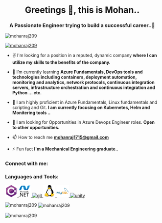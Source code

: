 <h1 align="center">Greetings 🙏, this is Mohan..</h1>
<h3 align="center">A Passionate Engineer trying to build a successful career..👊</h3>

<p align="left"> <img src="https://komarev.com/ghpvc/?username=mohanraj209&label=Profile%20views&color=0e75b6&style=flat" alt="mohanraj209" /> </p>

<p align="left"> <a href="https://github.com/ryo-ma/github-profile-trophy"><img src="https://github-profile-trophy.vercel.app/?username=mohanraj209" alt="mohanraj209" /></a> </p>

- ✌️ I'm looking for a position in a reputed, dynamic company **where I can utilize my skills to the benefits of the company.**

- 🌱 I’m currently learning **Azure Fundamentals, DevOps tools and technologies including containers, deployment automation, monitoring and analytics, network               protocols, continuous integration servers, infrastructure orchestration and continuous integration and Python ... etc.**

- 🤝 I am highly proficient in Azure Fundamentals, Linux fundamentals and scripting and Git. **I am currently focusing on Kubernetes, Helm and Monitering tools ..**

- 🔎 I am looking for Opportunities in Azure Devops Engineer roles. **Open to other opportunities.**

- 📫 How to reach me **mohanraj1715@gmail.com**

- ⚡ Fun fact **I'm a Mechanical Engineering graduate..**

<h3 align="left">Connect with me:</h3>
<p align="left">
</p>

<h3 align="left">Languages and Tools:</h3>
<p align="left"> <a href="https://www.w3schools.com/cs/" target="_blank" rel="noreferrer"> <img src="https://raw.githubusercontent.com/devicons/devicon/master/icons/csharp/csharp-original.svg" alt="csharp" width="40" height="40"/> </a> <a href="https://dotnet.microsoft.com/" target="_blank" rel="noreferrer"> <img src="https://raw.githubusercontent.com/devicons/devicon/master/icons/dot-net/dot-net-original-wordmark.svg" alt="dotnet" width="40" height="40"/> </a> <a href="https://git-scm.com/" target="_blank" rel="noreferrer"> <img src="https://www.vectorlogo.zone/logos/git-scm/git-scm-icon.svg" alt="git" width="40" height="40"/> </a> <a href="https://www.linux.org/" target="_blank" rel="noreferrer"> <img src="https://raw.githubusercontent.com/devicons/devicon/master/icons/linux/linux-original.svg" alt="linux" width="40" height="40"/> </a> <a href="https://www.mysql.com/" target="_blank" rel="noreferrer"> <img src="https://raw.githubusercontent.com/devicons/devicon/master/icons/mysql/mysql-original-wordmark.svg" alt="mysql" width="40" height="40"/> </a> <a href="https://unity.com/" target="_blank" rel="noreferrer"> <img src="https://www.vectorlogo.zone/logos/unity3d/unity3d-icon.svg" alt="unity" width="40" height="40"/> </a> </p>

<p><img align="left" src="https://github-readme-stats.vercel.app/api/top-langs?username=mohanraj209&show_icons=true&locale=en&layout=compact" alt="mohanraj209" /></p>

<p>&nbsp;<img align="center" src="https://github-readme-stats.vercel.app/api?username=mohanraj209&show_icons=true&locale=en" alt="mohanraj209" /></p>

<p><img align="center" src="https://github-readme-streak-stats.herokuapp.com/?user=mohanraj209&" alt="mohanraj209" /></p>
